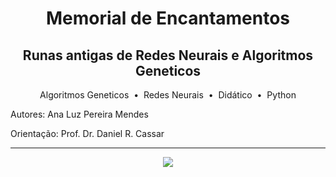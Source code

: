 <h1 align="center">Memorial de Encantamentos</h1>
<h2 align="center">Runas antigas de Redes Neurais e Algoritmos Geneticos</h2> 

<p align="center">
   Algoritmos Geneticos 
  &nbsp;&bull;&nbsp; Redes Neurais
  &nbsp;&bull;&nbsp; Didático
  &nbsp;&bull;&nbsp; Python
</p>

Autores: Ana Luz Pereira Mendes

Orientação: Prof. Dr. Daniel R. Cassar

-----------

<p align="center">
<img loading="lazy" src="http://img.shields.io/static/v1?label=STATUS&message=EM%20DESENVOLVIMENTO&color=GREEN&style=for-the-badge"/>
</p>

